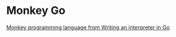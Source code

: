 # Monkey Go

[Monkey programming language from Writing an interpreter in Go](https://interpreterbook.com/)
